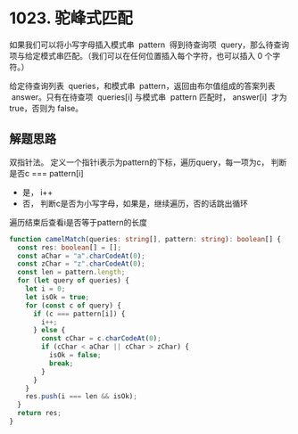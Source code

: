 # 1023. 驼峰式匹配

如果我们可以将小写字母插入模式串  pattern  得到待查询项  query，那么待查询项与给定模式串匹配。（我们可以在任何位置插入每个字符，也可以插入 0 个字符。）

给定待查询列表  queries，和模式串  pattern，返回由布尔值组成的答案列表  answer。只有在待查项  queries[i] 与模式串  pattern 匹配时， answer[i]  才为 true，否则为 false。

## 解题思路

双指针法。
定义一个指针i表示为pattern的下标，遍历query，每一项为c，
判断是否c === pattern[i]
- 是， i++
- 否， 判断c是否为小写字母，如果是，继续遍历，否的话跳出循环

遍历结束后查看i是否等于pattern的长度

```ts
function camelMatch(queries: string[], pattern: string): boolean[] {
  const res: boolean[] = [];
  const aChar = "a".charCodeAt(0);
  const zChar = "z".charCodeAt(0);
  const len = pattern.length;
  for (let query of queries) {
    let i = 0;
    let isOk = true;
    for (const c of query) {
      if (c === pattern[i]) {
        i++;
      } else {
        const cChar = c.charCodeAt(0);
        if (cChar < aChar || cChar > zChar) {
          isOk = false;
          break;
        }
      }
    }
    res.push(i === len && isOk);
  }
  return res;
}
```

